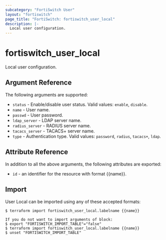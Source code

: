 ```yaml
---
subcategory: "FortiSwitch User"
layout: "fortiswitch"
page_title: "FortiSwitch: fortiswitch_user_local"
description: |-
  Local user configuration.
---
```


# fortiswitch_user_local
Local user configuration.

## Argument Reference

The following arguments are supported:

* `status` - Enable/disable user status. Valid values: `enable`, `disable`.
* `name` - User name.
* `passwd` - User password.
* `ldap_server` - LDAP server name.
* `radius_server` - RADIUS server name.
* `tacacs_server` - TACACS+ server name.
* `type` - Authentication type. Valid values: `password`, `radius`, `tacacs+`, `ldap`.


## Attribute Reference

In addition to all the above arguments, the following attributes are exported:
* `id` - an identifier for the resource with format {{name}}.

## Import

User Local can be imported using any of these accepted formats:
```
$ terraform import fortiswitch_user_local.labelname {{name}}

If you do not want to import arguments of block:
$ export "FORTISWITCH_IMPORT_TABLE"="false"
$ terraform import fortiswitch_user_local.labelname {{name}}
$ unset "FORTISWITCH_IMPORT_TABLE"
```

